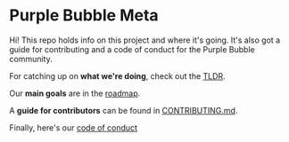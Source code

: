 # Purple Bubble Meta

Hi! This repo holds info on this project and where it's going. It's also got a guide for contributing and a code of conduct for the Purple Bubble community.

For catching up on **what we're doing**, check out the [TLDR](/TLDR.md).

Our **main goals** are in the [roadmap](ROADMAP.md).

A **guide for contributors** can be found in [CONTRIBUTING.md](CONTRIBUTING.md).

Finally, here's our [code of conduct](CODE_OF_CONDUCT.md)

